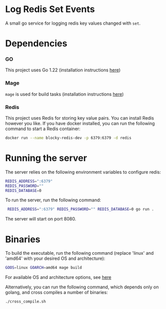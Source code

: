 # Log Redis Set Events
A small go service for logging redis key values changed with `set`.

# Dependencies

### GO
This project uses Go 1.22 (installation instructions [here](https://go.dev/doc/install))

### Mage
`mage` is used for build tasks (installation instructions [here](https://magefile.org/))

### Redis

This project uses Redis for storing key value pairs. You can install Redis however
you like. If you have docker installed, you can run the following command to start a Redis container:

```bash
docker run --name blocky-redis-dev -p 6379:6379 -d redis
```

# Running the server

The server relies on the following environment variables to configure redis:
```bash
REDIS_ADDRESS=":6379"
REDIS_PASSWORD=""
REDIS_DATABASE=0
```

To run the server, run the following command:
```bash
 REDIS_ADDRESS=":6379" REDIS_PASSWORD="" REDIS_DATABASE=0 go run .
```
The server will start on port 8080.

# Binaries

To build the executable, run the following command
(replace 'linux' and 'amd64' with your desired OS and architecture):
```bash
GOOS=linux GOARCH=amd64 mage build
```
For available OS and architecture options, see [here](https://golang.org/doc/install/source#environment)

Alternatively, you can run the following command, which depends only on golang, and cross compiles a number of binaries:
```bash
./cross_compile.sh
```

